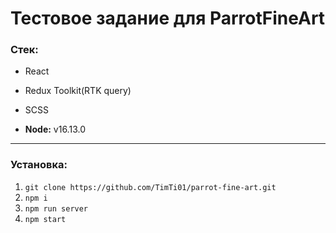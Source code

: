 # Тестовое задание для ParrotFineArt

### Стек:
* React
* Redux Toolkit(RTK query)
* SCSS

* **Node:** v16.13.0
---
### Установка:
1. `git clone https://github.com/TimTi01/parrot-fine-art.git`
2. `npm i`
3. `npm run server`
4. `npm start`